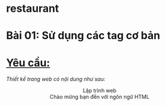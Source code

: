 # restaurant
<div>
    <h1> Bài 01: Sử dụng các tag cơ bản</h1>
    <h1 style="text-decoration: underline">Yêu cầu:</h1>
    <p>
        <i>
            Thiết kế trang web có nội dung như sau:
        </i>
    </p>
    <p align="center">Lập trình web<br> Chào mừng bạn đến với ngôn ngữ HTML</p>
</div>
